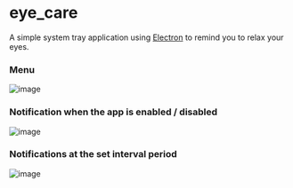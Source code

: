 # eye_care
A simple system tray application using <a href="https://electron.atom.io/">Electron</a> to remind you to relax your eyes.

### Menu
![image](https://user-images.githubusercontent.com/22990363/30666537-a385f9b0-9e22-11e7-9c90-9f570d9eb7a9.png)

### Notification when the app is enabled / disabled
![image](https://user-images.githubusercontent.com/22990363/30666489-7d5ef728-9e22-11e7-83e7-e002cc85e57a.png)

### Notifications at the set interval period  
![image](https://user-images.githubusercontent.com/22990363/30666736-4ba1bcba-9e23-11e7-9e09-038a4e6baec8.png)
